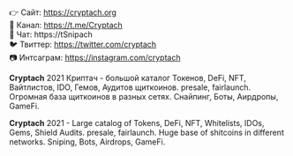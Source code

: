 👉 Сайт: https://cryptach.org <br>
🐹 Канал: https://t.me/Cryptach <br>
💬 Чат: https://tSnipach <br>
🐦 Твиттер: https://twitter.com/cryptach <br>
📷 Интсаграм: https://instagram.com/cryptach <br>

<b>Cryptach</b> 2021 Криптач - большой каталог Токенов, DeFi, NFT, Вайтлистов, IDO, Гемов, Аудитов щиткоинов. presale, fairlaunch.
Огромная база щиткоинов в разных сетях. Снайпинг, Боты, Аирдропы, GameFi. 

<b>Cryptach</b> 2021 - Large catalog of Tokens, DeFi, NFT, Whitelists, IDOs, Gems, Shield Audits. presale, fairlaunch.
Huge base of shitcoins in different networks. Sniping, Bots, Airdrops, GameFi. 
